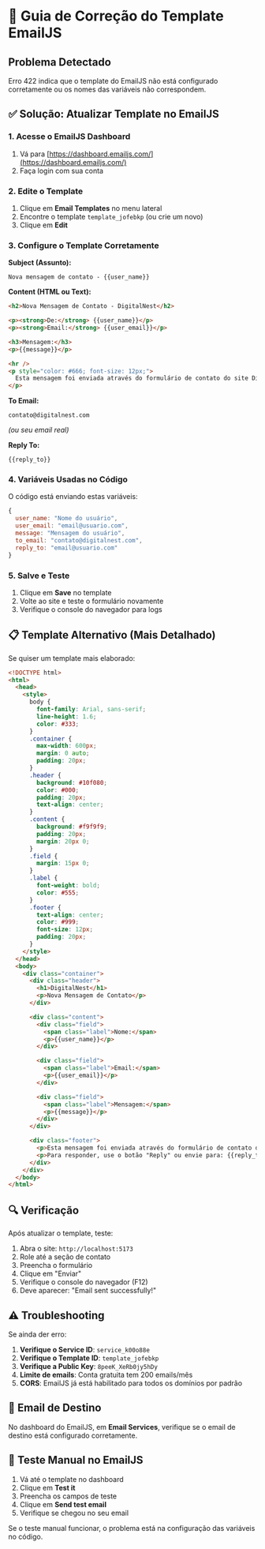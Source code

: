 # 🔧 Guia de Correção do Template EmailJS

## Problema Detectado

Erro 422 indica que o template do EmailJS não está configurado corretamente ou os nomes das variáveis não correspondem.

## ✅ Solução: Atualizar Template no EmailJS

### 1. Acesse o EmailJS Dashboard

1. Vá para [https://dashboard.emailjs.com/](https://dashboard.emailjs.com/)
2. Faça login com sua conta

### 2. Edite o Template

1. Clique em **Email Templates** no menu lateral
2. Encontre o template `template_jofebkp` (ou crie um novo)
3. Clique em **Edit**

### 3. Configure o Template Corretamente

**Subject (Assunto):**

```
Nova mensagem de contato - {{user_name}}
```

**Content (HTML ou Text):**

```html
<h2>Nova Mensagem de Contato - DigitalNest</h2>

<p><strong>De:</strong> {{user_name}}</p>
<p><strong>Email:</strong> {{user_email}}</p>

<h3>Mensagem:</h3>
<p>{{message}}</p>

<hr />
<p style="color: #666; font-size: 12px;">
  Esta mensagem foi enviada através do formulário de contato do site DigitalNest.
</p>
```

**To Email:**

```
contato@digitalnest.com
```

_(ou seu email real)_

**Reply To:**

```
{{reply_to}}
```

### 4. Variáveis Usadas no Código

O código está enviando estas variáveis:

```javascript
{
  user_name: "Nome do usuário",
  user_email: "email@usuario.com",
  message: "Mensagem do usuário",
  to_email: "contato@digitalnest.com",
  reply_to: "email@usuario.com"
}
```

### 5. Salve e Teste

1. Clique em **Save** no template
2. Volte ao site e teste o formulário novamente
3. Verifique o console do navegador para logs

## 📋 Template Alternativo (Mais Detalhado)

Se quiser um template mais elaborado:

```html
<!DOCTYPE html>
<html>
  <head>
    <style>
      body {
        font-family: Arial, sans-serif;
        line-height: 1.6;
        color: #333;
      }
      .container {
        max-width: 600px;
        margin: 0 auto;
        padding: 20px;
      }
      .header {
        background: #10f080;
        color: #000;
        padding: 20px;
        text-align: center;
      }
      .content {
        background: #f9f9f9;
        padding: 20px;
        margin: 20px 0;
      }
      .field {
        margin: 15px 0;
      }
      .label {
        font-weight: bold;
        color: #555;
      }
      .footer {
        text-align: center;
        color: #999;
        font-size: 12px;
        padding: 20px;
      }
    </style>
  </head>
  <body>
    <div class="container">
      <div class="header">
        <h1>DigitalNest</h1>
        <p>Nova Mensagem de Contato</p>
      </div>

      <div class="content">
        <div class="field">
          <span class="label">Nome:</span>
          <p>{{user_name}}</p>
        </div>

        <div class="field">
          <span class="label">Email:</span>
          <p>{{user_email}}</p>
        </div>

        <div class="field">
          <span class="label">Mensagem:</span>
          <p>{{message}}</p>
        </div>
      </div>

      <div class="footer">
        <p>Esta mensagem foi enviada através do formulário de contato do site DigitalNest</p>
        <p>Para responder, use o botão "Reply" ou envie para: {{reply_to}}</p>
      </div>
    </div>
  </body>
</html>
```

## 🔍 Verificação

Após atualizar o template, teste:

1. Abra o site: `http://localhost:5173`
2. Role até a seção de contato
3. Preencha o formulário
4. Clique em "Enviar"
5. Verifique o console do navegador (F12)
6. Deve aparecer: "Email sent successfully!"

## ⚠️ Troubleshooting

Se ainda der erro:

1. **Verifique o Service ID**: `service_k00o88e`
2. **Verifique o Template ID**: `template_jofebkp`
3. **Verifique a Public Key**: `8peeK_XeRb0jy5hDy`
4. **Limite de emails**: Conta gratuita tem 200 emails/mês
5. **CORS**: EmailJS já está habilitado para todos os domínios por padrão

## 📧 Email de Destino

No dashboard do EmailJS, em **Email Services**, verifique se o email de destino está configurado corretamente.

## 🎯 Teste Manual no EmailJS

1. Vá até o template no dashboard
2. Clique em **Test it**
3. Preencha os campos de teste
4. Clique em **Send test email**
5. Verifique se chegou no seu email

Se o teste manual funcionar, o problema está na configuração das variáveis no código.
